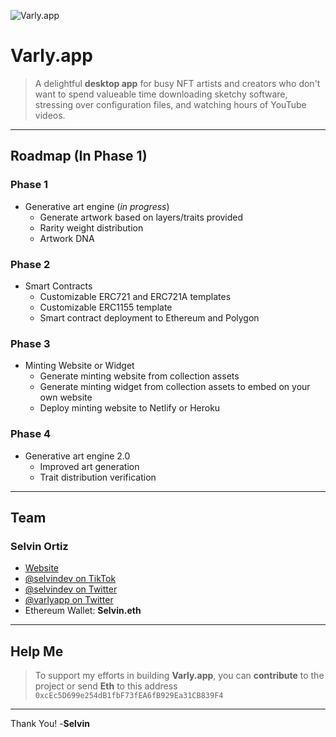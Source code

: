 ![Varly.app](./Varly.png)

# Varly.app
> A delightful **desktop app** for busy NFT artists and creators who don't want to spend valueable time downloading sketchy software, stressing over configuration files, and watching hours of YouTube videos.

---

## Roadmap (In Phase 1)

### Phase 1
  - Generative art engine (_in progress_)
    - Generate artwork based on layers/traits provided
    - Rarity weight distribution
    - Artwork DNA

### Phase 2
  - Smart Contracts
    - Customizable ERC721 and ERC721A templates
    - Customizable ERC1155 template
    - Smart contract deployment to Ethereum and Polygon

### Phase 3
  - Minting Website or Widget
    - Generate minting website from collection assets
    - Generate minting widget from collection assets to embed on your own website
    - Deploy minting website to Netlify or Heroku

### Phase 4
  - Generative art engine 2.0
    - Improved art generation
    - Trait distribution verification

---

## Team

### Selvin Ortiz
  - [Website](https://selvin.dev)
  - [@selvindev on TikTok](https://tiktok.com/@selvindev)
  - [@selvindev on Twitter](https://twitter.com/selvindev)
  - [@varlyapp on Twitter](https://twitter.com/varlyapp)
  - Ethereum Wallet: **Selvin.eth**

---

## Help Me
> To support my efforts in building **Varly.app**, you can **contribute** to the project or send **Eth** to this address `0xcEc5D699e254dB1fbF73fEA6fB929Ea31CB839F4`

---

Thank You!
-**Selvin**
